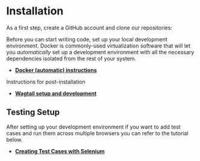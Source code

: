 # Installation

As a first step, create a GitHub account and clone our repositories:

Before you can start writing code, set up your local development environment. Docker is commonly-used virtualization software that will let you _automatically_ set up a development environment with all the necessary dependencies isolated from the rest of your system.

* [**Docker (automatic) instructions**](/installation/docker.md) <!-- (**Recommened**) -->

Instructions for post-installation

<!-- * [**Running the server**](/installation/running-the-server.md) -->
* [**Wagtail setup and development**](/installation/wagtail-setup.md)
<!-- * [**Dispatch Setup**](/installation/dispatch-setup.md) -->
## Testing Setup

After setting up your development environment if you want to add test cases and run them across multiple browsers you can refer to the tutorial below.

* [**Creating Test Cases with Selenium**](testing.md)

